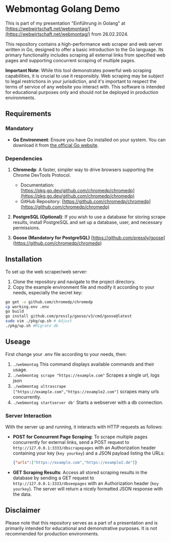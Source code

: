 # Webmontag Golang Demo

This is part of my presentation "Einführung in Golang" at [https://webwirtschaft.net/webmontag/](https://webwirtschaft.net/webmontag/) from 26.02.2024.

This repository contains a high-performance web scraper and web server written in Go, designed to offer a basic introduction to the Go language. Its primary functionality includes scraping all external links from specified web pages and supporting concurrent scraping of multiple pages.

**Important Note**: While this tool demonstrates powerful web scraping capabilities, it is crucial to use it responsibly. Web scraping may be subject to legal restrictions in your jurisdiction, and it's important to respect the terms of service of any website you interact with. This software is intended for educational purposes only and should not be deployed in production environments.

## Requirements

### Mandatory
- **Go Environment**: Ensure you have Go installed on your system. You can download it from [the official Go website](https://golang.org/dl/).

### Dependencies
1. **Chromedp**: A faster, simpler way to drive browsers supporting the Chrome DevTools Protocol.
   - Documentation: [https://pkg.go.dev/github.com/chromedp/chromedp](https://pkg.go.dev/github.com/chromedp/chromedp)
   - GitHub Repository: [https://github.com/chromedp/chromedp](https://github.com/chromedp/chromedp)

2. **PostgreSQL (Optional)**: If you wish to use a database for storing scrape results, install PostgreSQL and set up a database, user, and necessary permissions.

3. **Goose (Mandatory for PostgreSQL)** [https://github.com/pressly/goose] (https://github.com/chromedp/chromedp)

## Installation

To set up the web scraper/web server:

1. Clone the repository and navigate to the project directory.
2. Copy the example environment file and modify it according to your needs, especially the secret key:
```bash
go get -u github.com/chromedp/chromedp
cp working.env .env
go build
go install github.com/pressly/goose/v3/cmd/goose@latest
sudo vim ./pkg/up.sh # Adjust 
./pkg/up.sh #Migrate db
```

## Useage

First change your .env file according to your needs, then:
1. `./webmontag` This command displays available commands and their usage.
2. `./webmontag scrape "https://example.com"` Scrapes a single url, logs json
3. `./webmontag ultrascrape ["https://example.com","https://example2.com"]` scrapes many urls concurrently.
4. `./webmontag startserver db'` Starts a webserver with a db connection.

### Server Interaction

With the server up and running, it interacts with HTTP requests as follows:

- **POST for Concurrent Page Scraping**:
    To scrape multiple pages concurrently for external links, send a POST request to `http://127.0.0.1:3333/dbscrapepages` with an Authorization header containing your key (`key yourkey`) and a JSON payload listing the URLs:
    ```json
    {"urls":["https://example.com","https://example2.de"]}
    ```

- **GET Scraping Results**:
    Access all stored scraping results in the database by sending a GET request to `http://127.0.0.1:3333/dbseepages` with an Authorization header (`key yourkey`). The server will return a nicely formatted JSON response with the data.

## Disclaimer

Please note that this repository serves as a part of a presentation and is primarily intended for educational and demonstrative purposes. It is not recommended for production environments.


